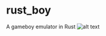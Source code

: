 # rust_boy
A gameboy emulator in Rust
![alt text](https://github.com/Hendercraft/RustBoy/blob/main/Rustboy.png?raw=true)
